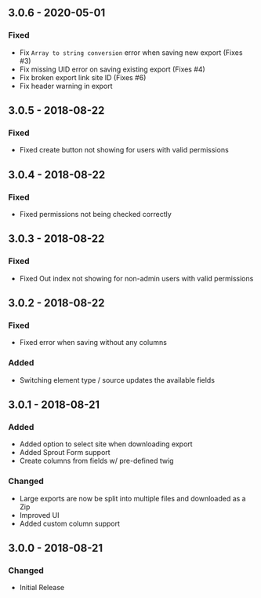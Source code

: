 ## 3.0.6 - 2020-05-01
### Fixed
- Fix `Array to string conversion` error when saving new export (Fixes #3)
- Fix missing UID error on saving existing export (Fixes #4)
- Fix broken export link site ID (Fixes #6)
- Fix header warning in export

## 3.0.5 - 2018-08-22
### Fixed
- Fixed create button not showing for users with valid permissions

## 3.0.4 - 2018-08-22
### Fixed
- Fixed permissions not being checked correctly

## 3.0.3 - 2018-08-22
### Fixed
- Fixed Out index not showing for non-admin users with valid permissions

## 3.0.2 - 2018-08-22
### Fixed
- Fixed error when saving without any columns

### Added
- Switching element type / source updates the available fields

## 3.0.1 - 2018-08-21
### Added
- Added option to select site when downloading export
- Added Sprout Form support
- Create columns from fields w/ pre-defined twig

### Changed
- Large exports are now be split into multiple files and downloaded as a Zip
- Improved UI
- Added custom column support

## 3.0.0 - 2018-08-21
### Changed
- Initial Release